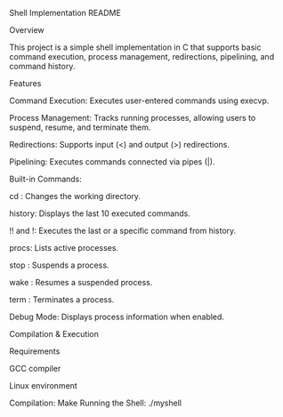 Shell Implementation README

Overview

This project is a simple shell implementation in C that supports basic command execution, process management, redirections, pipelining, and command history.

Features

Command Execution: Executes user-entered commands using execvp.

Process Management: Tracks running processes, allowing users to suspend, resume, and terminate them.

Redirections: Supports input (<) and output (>) redirections.

Pipelining: Executes commands connected via pipes (|).

Built-in Commands:

cd <directory>: Changes the working directory.

history: Displays the last 10 executed commands.

!! and !<num>: Executes the last or a specific command from history.

procs: Lists active processes.

stop <pid>: Suspends a process.

wake <pid>: Resumes a suspended process.

term <pid>: Terminates a process.

Debug Mode: Displays process information when enabled.

Compilation & Execution

Requirements

GCC compiler

Linux environment

Compilation:
Make
Running the Shell:
./myshell
